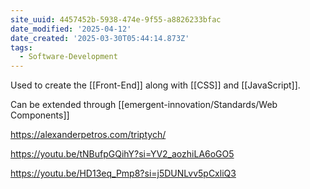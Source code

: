 ```yaml
---
site_uuid: 4457452b-5938-474e-9f55-a8826233bfac
date_modified: '2025-04-12'
date_created: '2025-03-30T05:44:14.873Z'
tags:
  - Software-Development
---
```









Used to create the [[Front-End]] along with [[CSS]] and [[JavaScript]].

Can be extended through [[emergent-innovation/Standards/Web Components]]

https://alexanderpetros.com/triptych/

https://youtu.be/tNBufpGQihY?si=YV2_aozhiLA6oGO5

https://youtu.be/HD13eq_Pmp8?si=j5DUNLvv5pCxliQ3